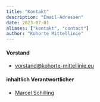 ```yaml
---
title: "Kontakt"
description: "Email-Adressen"
date: 2023-07-01
aliases: ["kontakt", "contact"]
author: "Kohorte Mittellinie"
---
```



#### Vorstand

* [vorstand@kohorte-mittellinie.eu](mailto:vorstand@kohorte-mittellinie.eu)


#### inhaltlich Verantwortlicher

* [Marcel Schilling](mailto:admin@kohorte-mittellinie.eu)
